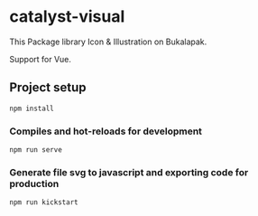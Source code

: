 # catalyst-visual

This Package library Icon & Illustration on Bukalapak.

Support for Vue.

## Project setup
```
npm install
```

### Compiles and hot-reloads for development
```
npm run serve
```

### Generate file svg to javascript and exporting code for production
```
npm run kickstart
```

